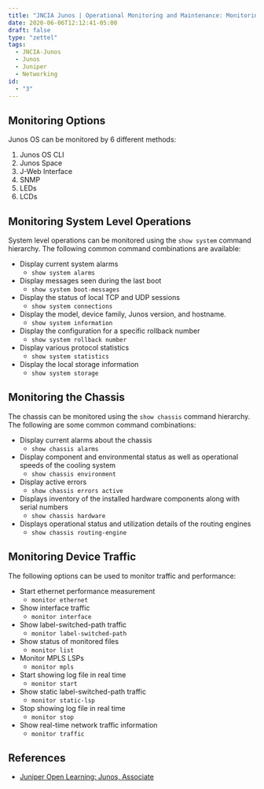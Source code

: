 ```yaml
---
title: "JNCIA Junos | Operational Monitoring and Maintenance: Monitoring Options"
date: 2020-06-06T12:12:41-05:00
draft: false
type: "zettel"
tags:
  - JNCIA-Junos
  - Junos
  - Juniper
  - Networking
id:
  - "3"
---
```

## Monitoring Options
Junos OS can be monitored by 6 different methods:

  1. Junos OS CLI
  2. Junos Space
  3. J-Web Interface
  4. SNMP
  5. LEDs
  6. LCDs

## Monitoring System Level Operations
System level operations can be monitored using the `show system` command hierarchy. The following common command combinations are available:

  * Display current system alarms
    * `show system alarms`
  * Display messages seen during the last boot
    * `show system boot-messages`
  * Display the status of local TCP and UDP sessions
    * `show system connections`
  * Display the model, device family, Junos version, and hostname.
    * `show system information`
  * Display the configuration for a specific rollback number
    * `show system rollback number`
  * Display various protocol statistics
    * `show system statistics`
  * Display the local storage information
    * `show system storage`

## Monitoring the Chassis
The chassis can be monitored using the `show chassis` command hierarchy. The following are some common command combinations:
  
  * Display current alarms about the chassis
    * `show chassis alarms`
  * Display component and environmental status as well as operational speeds of the cooling system
    * `show chassis environment`
  * Display active errors
    * `show chassis errors active`
  * Displays inventory of the installed hardware components along with serial numbers
    * `show chassis hardware`
  * Displays operational status and utilization details of the routing engines
    * `show chassis routing-engine`

## Monitoring Device Traffic
The following options can be used to monitor traffic and performance:

  * Start ethernet performance measurement
    * `monitor ethernet`
  * Show interface traffic
    * `monitor interface`
  * Show label-switched-path traffic
    * `monitor label-switched-path`
  * Show status of monitored files
    * `monitor list`
  * Monitor MPLS LSPs
    * `monitor mpls`
  * Start showing log file in real time
    * `monitor start `
  * Show static label-switched-path traffic
    * `monitor static-lsp`
  * Stop showing log file in real time
    * `monitor stop`
  * Show real-time network traffic information
    * `monitor traffic`

## References
  * [Juniper Open Learning: Junos, Associate](https://cloud.contentraven.com/junosgenius/learningpath-detail/1004/3/0/1)